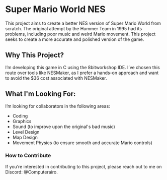 # Super Mario World NES

This project aims to create a better NES version of Super Mario World from scratch. The original attempt by the Hummer Team in 1995 had its problems, including poor music and weird Mario movement. This project seeks to create a more accurate and polished version of the game.

## Why This Project?
I’m developing this game in C using the 8bitworkshop IDE. I’ve chosen this route over tools like NESMaker, as I prefer a hands-on approach and want to avoid the $36 cost associated with NESMaker.

## What I'm Looking For:
I’m looking for collaborators in the following areas:

- Coding
- Graphics
- Sound (to improve upon the original's bad music)
- Level Design
- Map Design
- Movement Physics (to ensure smooth and accurate Mario controls)

### How to Contribute
If you’re interested in contributing to this project, please reach out to me on Discord: @Computerairo.


